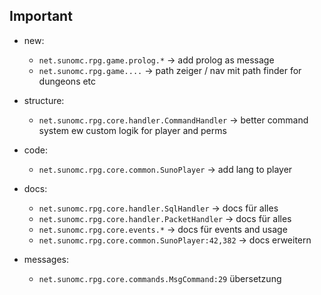 ## Important
- new:
  - `net.sunomc.rpg.game.prolog.*` -> add prolog as message
  - `net.sunomc.rpg.game....` -> path zeiger / nav mit path finder for dungeons etc

- structure:
  - `net.sunomc.rpg.core.handler.CommandHandler` -> better command system ew custom logik for player and perms 

- code:
  - `net.sunomc.rpg.core.common.SunoPlayer` -> add lang to player

- docs:
  - `net.sunomc.rpg.core.handler.SqlHandler` -> docs für alles
  - `net.sunomc.rpg.core.handler.PacketHandler` -> docs für alles
  - `net.sunomc.rpg.core.events.*` -> docs für events and usage
  - `net.sunomc.rpg.core.common.SunoPlayer:42,382` -> docs erweitern

- messages:
  - `net.sunomc.rpg.core.commands.MsgCommand:29` übersetzung